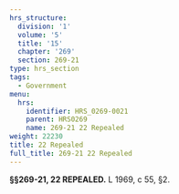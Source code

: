 ```yaml
---
hrs_structure:
  division: '1'
  volume: '5'
  title: '15'
  chapter: '269'
  section: 269-21
type: hrs_section
tags:
  - Government
menu:
  hrs:
    identifier: HRS_0269-0021
    parent: HRS0269
    name: 269-21 22 Repealed
weight: 22230
title: 22 Repealed
full_title: 269-21 22 Repealed
---
```

**§§269-21, 22 REPEALED.** L 1969, c 55, §2.